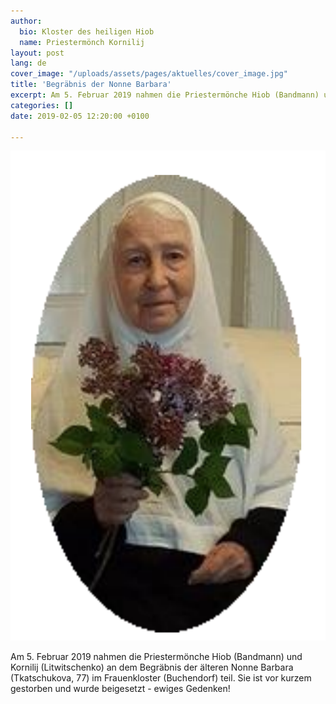 ```yaml
---
author:
  bio: Kloster des heiligen Hiob
  name: Priestermönch Kornilij
layout: post
lang: de
cover_image: "/uploads/assets/pages/aktuelles/cover_image.jpg"
title: 'Begräbnis der Nonne Barbara'
excerpt: Am 5. Februar 2019 nahmen die Priestermönche Hiob (Bandmann) und Kornilij (Litwitschenko) an dem Begräbnis der älteren Nonne Barbara (Tkatschukova, 77) im Frauenkloster (Buchendorf) teil....
categories: []
date: 2019-02-05 12:20:00 +0100

---
```

<div class="full zoomable"><img src="/uploads/media/2019/monakhini_varvara.png"></div>

Am 5. Februar 2019 nahmen die Priestermönche Hiob (Bandmann) und Kornilij (Litwitschenko) an dem Begräbnis der älteren Nonne Barbara (Tkatschukova, 77) im Frauenkloster (Buchendorf) teil. Sie ist vor kurzem gestorben und wurde  beigesetzt - ewiges Gedenken!
